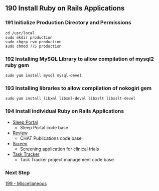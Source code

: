 ## 190 Install Ruby on Rails Applications

### 191 Initialize Production Directory and Permissions

```
cd /usr/local
sudo mkdir production
sudo chgrp rvm production
sudo chmod 775 production
```

### 192 Installing MySQL Library to allow compilation of mysql2 ruby gem

```
sudo yum install mysql mysql-devel
```

### 193 Installing libraries to allow compilation of nokogiri gem

```
sudo yum install libxml libxml-devel libxslt libxslt-devel
```

### 194 Install individual Ruby on Rails Applications

- [Sleep Portal](https://github.com/sleepepi/sleepportal)
  - Sleep Portal code base
- [Review](https://github.com/remomueller/review)
  - CHAT Publications code base
- [Screen](https://github.com/remomueller/screen)
  - Screening application for clinical trials
- [Task Tracker](https://github.com/remomueller/tasktracker)
  - Task Tracker project management code base


### Next Step

[199 - Miscellaneous](https://github.com/remomueller/documentation/tree/master/centos/199-miscellaneous.md)

